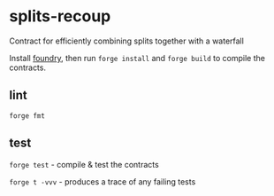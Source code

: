 # splits-recoup
Contract for efficiently combining splits together with a waterfall

Install [foundry](https://github.com/foundry-rs/foundry#installation), then run `forge install` and `forge build` to compile the contracts.

## lint

`forge fmt`

## test

`forge test` - compile & test the contracts

`forge t -vvv` - produces a trace of any failing tests
